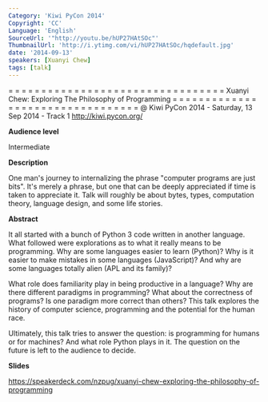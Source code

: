 ```yaml
---
Category: 'Kiwi PyCon 2014'
Copyright: 'CC'
Language: 'English'
SourceUrl: '"http://youtu.be/hUP27HAtSOc"'
ThumbnailUrl: 'http://i.ytimg.com/vi/hUP27HAtSOc/hqdefault.jpg'
date: '2014-09-13'
speakers: [Xuanyi Chew]
tags: [talk]
---
```

= = = = = = = = = = = = = = = = = = = = = = = = = = = = = = = = = 
Xuanyi Chew:
Exploring The Philosophy of Programming
= = = = = = = = = = = = = = = = = = = = = = = = = = = = = = = = = 
@ Kiwi PyCon 2014 - Saturday, 13 Sep 2014 - Track 1
http://kiwi.pycon.org/

**Audience level**

Intermediate

**Description**

One man's journey to internalizing the phrase "computer programs are just bits". It's merely a phrase, but one that can be deeply appreciated if time is taken to appreciate it. Talk will roughly be about bytes, types, computation theory, language design, and some life stories.

**Abstract**

It all started with a bunch of Python 3 code written in another language. What followed were explorations as to what it really means to be programming. Why are some languages easier to learn (Python)? Why is it easier to make mistakes in some languages (JavaScript)? And why are some languages totally alien (APL and its family)?

What role does familiarity play in being productive in a language? Why are there different paradigms in programming? What about the correctness of programs? Is one paradigm more correct than others? This talk explores the history of computer science, programming and the potential for the human race.

Ultimately, this talk tries to answer the question: is programming for humans or for machines? And what role Python plays in it. The question on the future is left to the audience to decide.

**Slides**

https://speakerdeck.com/nzpug/xuanyi-chew-exploring-the-philosophy-of-programming